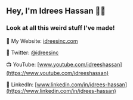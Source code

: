 ## Hey, I'm Idrees Hassan 👋🏽

### Look at all this weird stuff I've made!

🔭 My Website: [idreesinc.com](https://idreesinc.com)

🦤 Twitter: [@idreesinc](https://twitter.com/IdreesInc)

📺 YouTube: [www.youtube.com/idreeshassan](https://www.youtube.com/idreeshassan)

💼 LinkedIn: [www.linkedin.com/in/idrees-hassan](https://www.linkedin.com/in/idrees-hassan)

